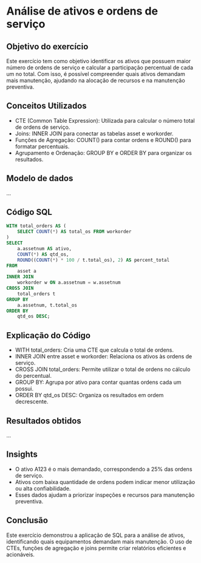 # Análise de ativos e ordens de serviço

## Objetivo do exercício
Este exercício tem como objetivo identificar os ativos que possuem maior número de ordens de serviço e calcular a participação percentual de cada um no total. Com isso, é possível compreender quais ativos demandam mais manutenção, ajudando na alocação de recursos e na manutenção preventiva.

## Conceitos Utilizados
- CTE (Common Table Expression): Utilizada para calcular o número total de ordens de serviço.
- Joins: INNER JOIN para conectar as tabelas asset e workorder.
- Funções de Agregação: COUNT() para contar ordens e ROUND() para formatar percentuais.
- Agrupamento e Ordenação: GROUP BY e ORDER BY para organizar os resultados.

## Modelo de dados
...

## Código SQL
```sql
WITH total_orders AS (
    SELECT COUNT(*) AS total_os FROM workorder
)
SELECT
    a.assetnum AS ativo,
    COUNT(*) AS qtd_os,
    ROUND((COUNT(*) * 100 / t.total_os), 2) AS percent_total
FROM
    asset a
INNER JOIN
    workorder w ON a.assetnum = w.assetnum
CROSS JOIN
    total_orders t
GROUP BY
    a.assetnum, t.total_os
ORDER BY
    qtd_os DESC;
```
## Explicação do Código
- WITH total_orders: Cria uma CTE que calcula o total de ordens.
- INNER JOIN entre asset e workorder: Relaciona os ativos às ordens de serviço.
- CROSS JOIN total_orders: Permite utilizar o total de ordens no cálculo do percentual.
- GROUP BY: Agrupa por ativo para contar quantas ordens cada um possui.
- ORDER BY qtd_os DESC: Organiza os resultados em ordem decrescente.

## Resultados obtidos
...

## Insights
- O ativo A123 é o mais demandado, correspondendo a 25% das ordens de serviço.
- Ativos com baixa quantidade de ordens podem indicar menor utilização ou alta confiabilidade.
- Esses dados ajudam a priorizar inspeções e recursos para manutenção preventiva.

## Conclusão
Este exercício demonstrou a aplicação de SQL para a análise de ativos, identificando quais equipamentos demandam mais manutenção. O uso de CTEs, funções de agregação e joins permite criar relatórios eficientes e acionáveis.
